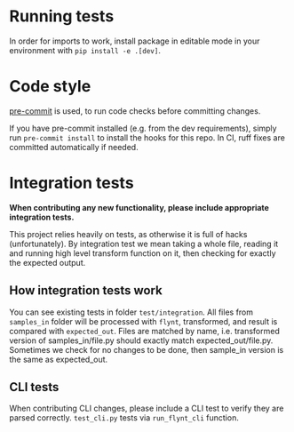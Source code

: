 # Running tests
In order for imports to work, install package in editable mode in your environment with `pip install -e .[dev]`.

# Code style
[pre-commit](https://github.com/pre-commit/pre-commit) is used, to run code checks before committing changes.

If you have pre-commit installed (e.g. from the dev requirements), simply run ``pre-commit install`` to install the hooks for this repo.
In CI, ruff fixes are committed automatically if needed.


# Integration tests

**When contributing any new functionality, please include appropriate integration tests.**

This project relies heavily on tests, as otherwise it is full of hacks (unfortunately).
By integration test we mean taking a whole file, reading it and running high level transform function on it,
then checking for exactly the expected output. 

## How integration tests work

You can see existing tests in folder `test/integration`. All files from `samples_in` folder will be processed with `flynt`,
transformed, and result is compared with `expected_out`. Files are matched by name, i.e. transformed version of samples_in/file.py
should exactly match expected_out/file.py. Sometimes we check for no changes to be done, then sample_in version is the same as expected_out.


## CLI tests

When contributing CLI changes, please include a CLI test to verify they are parsed correctly.
`test_cli.py` tests via `run_flynt_cli` function.
